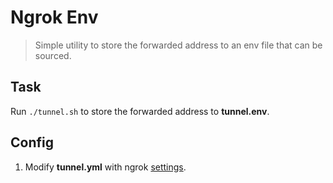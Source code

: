 # Ngrok Env

> Simple utility to store the forwarded address to an env file that can be sourced.

## Task

Run `./tunnel.sh` to store the forwarded address to **tunnel.env**.

## Config

1. Modify **tunnel.yml** with ngrok [settings](https://ngrok.com/docs#config-examples).
